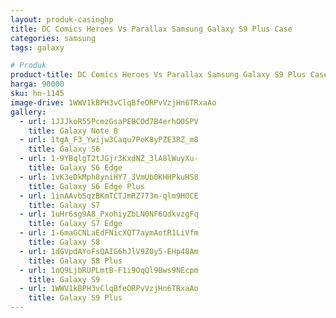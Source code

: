 ```yaml
---
layout: produk-casinghp
title: DC Comics Heroes Vs Parallax Samsung Galaxy S9 Plus Case
categories: samsung
tags: galaxy

# Produk
product-title: DC Comics Heroes Vs Parallax Samsung Galaxy S9 Plus Case
harga: 90000
sku: hn-1145
image-drive: 1WWV1kBPH3vClqBfeORPvVzjHn6TRxaAo
gallery:
  - url: 1JJJkoR55PcmzGsaPEBCOd7B4erhO0SPV
    title: Galaxy Note 8
  - url: 1tgA_F3_Ywijw3Caqu7PeK8yPZE3RZ_m8
    title: Galaxy S6
  - url: 1-9YBqlgT2tJGjr3KxdNZ_3lA8lWuyXu-
    title: Galaxy S6 Edge
  - url: 1vK3eDkMph8yniHY7_3VmUb0KHHPkuHS8
    title: Galaxy S6 Edge Plus
  - url: 1inAAvbSqzBKmTCTJmRZ773m-qlm9HOCE
    title: Galaxy S7
  - url: 1uHr6sg9A8_PxohiyZbLN0NF6QdkvzgFq
    title: Galaxy S7 Edge
  - url: 1-6maGCNLaEdFNicXQT7aymAotR1LiVfm
    title: Galaxy S8
  - url: 1dGVpdAYoFsQAIG6hJlV9Z0y5-EHp48Am
    title: Galaxy S8 Plus
  - url: 1nQ9LjbRUPLmtB-F1i9OqQl9Bws9NEcpm
    title: Galaxy S9
  - url: 1WWV1kBPH3vClqBfeORPvVzjHn6TRxaAo
    title: Galaxy S9 Plus
---
```

